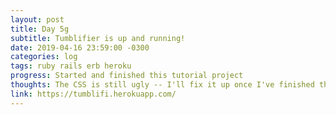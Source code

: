 ```yaml
---
layout: post
title: Day 5g
subtitle: Tumblifier is up and running!
date: 2019-04-16 23:59:00 -0300
categories: log
tags: ruby rails erb heroku
progress: Started and finished this tutorial project
thoughts: The CSS is still ugly -- I'll fix it up once I've finished the other tutorials in this series
link: https://tumblifi.herokuapp.com/
---
```

